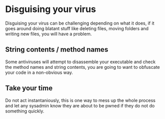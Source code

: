 # Disguising your virus
Disguising your virus can be challenging depending on what it does, if it goes around doing blatant stuff like deleting files,
moving folders and writing new files, you will have a problem.

## String contents / method names
Some antiviruses will attempt to disassemble your executable and check the method names and string contents,
you are going to want to obfuscate your code in a non-obvious way.

## Take your time
Do not act instantaniously, this is one way to mess up the whole process and let any sysadmin know they
are about to be pwned if they do not do something quickly.


